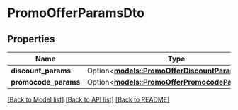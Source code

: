 # PromoOfferParamsDto

## Properties

Name | Type | Description | Notes
------------ | ------------- | ------------- | -------------
**discount_params** | Option<[**models::PromoOfferDiscountParamsDto**](PromoOfferDiscountParamsDTO.md)> |  | [optional]
**promocode_params** | Option<[**models::PromoOfferPromocodeParamsDto**](PromoOfferPromocodeParamsDTO.md)> |  | [optional]

[[Back to Model list]](../README.md#documentation-for-models) [[Back to API list]](../README.md#documentation-for-api-endpoints) [[Back to README]](../README.md)



